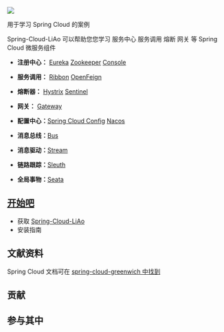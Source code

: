 ![](https://qlogo4.store.qq.com/qzone/2272963013/2272963013/30?1556440168g)

用于学习 Spring Cloud 的案例

Spring-Cloud-LiAo 可以帮助您您学习 服务中心 服务调用 熔断 网关 等 Spring Cloud 微服务组件

- **注册中心：** [Eureka](https://note.youdao.com/ynoteshare1/index.html?id=5eefa6a526e5e95b4dc3a0035016d0dc&type=notebook#/DAC5B1B62D164F5DB03F2EEDB44376E6)	[Zookeeper](https://note.youdao.com/ynoteshare1/index.html?id=5eefa6a526e5e95b4dc3a0035016d0dc&type=notebook#/63B998CE25E4444BA4EADC9C6EACD798)	[Console](https://note.youdao.com/ynoteshare1/index.html?id=5eefa6a526e5e95b4dc3a0035016d0dc&type=notebook#/71BA48C5C4F84787AC57411820E2DED5)

- **服务调用：** [Ribbon](https://note.youdao.com/ynoteshare1/index.html?id=5eefa6a526e5e95b4dc3a0035016d0dc&type=notebook#/BFE6B18F43094D31B4D5FF548DF4408A)	[OpenFeign](https://note.youdao.com/ynoteshare1/index.html?id=5eefa6a526e5e95b4dc3a0035016d0dc&type=notebook#/85E41ECAA88647D196445514B7CDAFDF)
- **熔断器：** [Hystrix](https://note.youdao.com/ynoteshare1/index.html?id=5eefa6a526e5e95b4dc3a0035016d0dc&type=notebook#/619CDA764A634CC5A9292645B065156C)	[Sentinel](https://note.youdao.com/ynoteshare1/index.html?id=5eefa6a526e5e95b4dc3a0035016d0dc&type=notebook#/55269410A8364FA5B66FCA39E55872E0)
- **网关：** [Gateway](https://note.youdao.com/ynoteshare1/index.html?id=5eefa6a526e5e95b4dc3a0035016d0dc&type=notebook#/CB49CF8F274646CE950DB3CEBFE9927D)
- **配置中心：**[Spring Cloud Config](https://note.youdao.com/ynoteshare1/index.html?id=5eefa6a526e5e95b4dc3a0035016d0dc&type=notebook#/0CD029DFEEE6410ABBFBD13EA64B7E1F)	[Nacos](https://note.youdao.com/ynoteshare1/index.html?id=5eefa6a526e5e95b4dc3a0035016d0dc&type=notebook#/DAC5B1B62D164F5DB03F2EEDB44376E6)
- **消息总线：**[Bus](https://note.youdao.com/ynoteshare1/index.html?id=5eefa6a526e5e95b4dc3a0035016d0dc&type=notebook#/4B1F783DE51D4F3BA2C4A59EDA60131D)
- **消息驱动：**[Stream](https://note.youdao.com/ynoteshare1/index.html?id=5eefa6a526e5e95b4dc3a0035016d0dc&type=notebook#/DECD9C8B40A74A4CB01CBDBE9ECA5C1A)
- **链路跟踪：**[Sleuth](https://note.youdao.com/ynoteshare1/index.html?id=5eefa6a526e5e95b4dc3a0035016d0dc&type=notebook#/36D94E7AE004413494A76F16E43E3508)
- **全局事物：**[Seata](https://note.youdao.com/ynoteshare1/index.html?id=5eefa6a526e5e95b4dc3a0035016d0dc&type=notebook#/16371BCC6A9D40B4ACA37A08162DB713)



## [开始吧](https://note.youdao.com/ynoteshare1/index.html?id=5eefa6a526e5e95b4dc3a0035016d0dc&type=notebook#/1151F3BCA1DA483C80C6E0F266329501)



- 获取 [Spring-Cloud-LiAo](https://github.com/LiAo-One/spring-cloud-liao)
- 安装指南



## 文献资料

Spring Cloud 文档可在 [spring-cloud-greenwich 中找到](https://www.springcloud.cc/spring-cloud-greenwich.html)



## 贡献



## 参与其中



